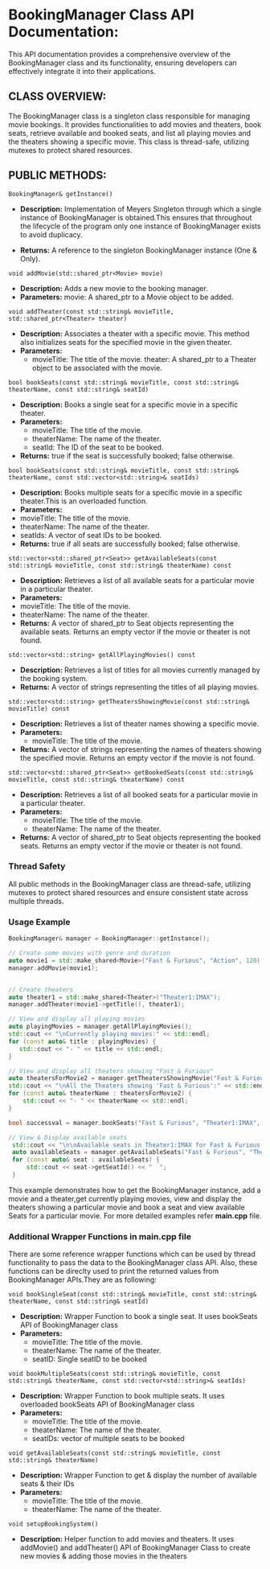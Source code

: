 # BookingManager Class API Documentation:

This API documentation provides a comprehensive overview of the BookingManager class and its functionality, ensuring developers can effectively integrate it into their applications.

## CLASS OVERVIEW:

The BookingManager class is a singleton class responsible for managing movie bookings.
It provides functionalities to add movies and theaters, book seats, retrieve available and booked seats, and list all playing movies and the theaters showing a specific movie.
This class is thread-safe, utilizing mutexes to protect shared resources.

## PUBLIC METHODS:
`BookingManager& getInstance()`
* **Description:** Implementation of Meyers Singleton through which a single instance of BookingManager is obtained.This ensures that throughout the lifecycle of the program only one instance of BookingManager exists to avoid duplicacy.

* **Returns:** A reference to the singleton BookingManager instance (One & Only).

`void addMovie(std::shared_ptr<Movie> movie)`

* **Description:** Adds a new movie to the booking manager.
* **Parameters:** movie: A shared_ptr to a Movie object to be added.

`void addTheater(const std::string& movieTitle, std::shared_ptr<Theater> theater)`

* **Description:** Associates a theater with a specific movie. This method also initializes seats for the specified movie in the given theater.
* **Parameters:**
  * movieTitle: The title of the movie.
theater: A shared_ptr to a Theater object to be associated with the movie.

`bool bookSeats(const std::string& movieTitle, const std::string& theaterName, const std::string& seatId)`

* **Description:** Books a single seat for a specific movie in a specific theater.
* **Parameters:**
     * movieTitle: The title of the movie.
     * theaterName: The name of the theater.
     * seatId: The ID of the seat to be booked.
* **Returns:** true if the seat is successfully booked; false otherwise.

`bool bookSeats(const std::string& movieTitle, const std::string& theaterName, const std::vector<std::string>& seatIds)`

* **Description:** Books multiple seats for a specific movie in a specific theater.This is an overloaded function.
* **Parameters:**
 * movieTitle: The title of the movie.
 * theaterName: The name of the theater.
 * seatIds: A vector of seat IDs to be booked.
* **Returns:** true if all seats are successfully booked; false otherwise.

`std::vector<std::shared_ptr<Seat>> getAvailableSeats(const std::string& movieTitle, const std::string& theaterName) const`
* **Description:** Retrieves a list of all available seats for a particular movie in a particular theater.
* **Parameters:**
 * movieTitle: The title of the movie.
 * theaterName: The name of the theater.
* **Returns:** A vector of shared_ptr to Seat objects representing the available seats. Returns an empty vector if the movie or theater is not found.

`std::vector<std::string> getAllPlayingMovies() const`
* **Description:** Retrieves a list of titles for all movies currently managed by the booking system.
* **Returns:** A vector of strings representing the titles of all playing movies.

`std::vector<std::string> getTheatersShowingMovie(const std::string& movieTitle) const`
* **Description:** Retrieves a list of theater names showing a specific movie.
* **Parameters:**
  * movieTitle: The title of the movie.
* **Returns:** A vector of strings representing the names of theaters showing the specified movie. Returns an empty vector if the movie is not found.

`std::vector<std::shared_ptr<Seat>> getBookedSeats(const std::string& movieTitle, const std::string& theaterName) const`
* **Description:** Retrieves a list of all booked seats for a particular movie in a particular theater.
* **Parameters:**
  * movieTitle: The title of the movie.
  * theaterName: The name of the theater.
* **Returns:** A vector of shared_ptr to Seat objects representing the booked seats. Returns an empty vector if the movie or theater is not found.

### Thread Safety
All public methods in the BookingManager class are thread-safe, utilizing mutexes to protect shared resources and ensure consistent state across multiple threads.

### Usage Example
```C++
BookingManager& manager = BookingManager::getInstance();

// Create some movies with genre and duration
auto movie1 = std::make_shared<Movie>("Fast & Furious", "Action", 120);
manager.addMovie(movie1);


// Create theaters
auto theater1 = std::make_shared<Theater>("Theater1:IMAX");
manager.addTheater(movie1->getTitle(), theater1);

// View and display all playing movies
auto playingMovies = manager.getAllPlayingMovies();
std::cout << "\nCurrently playing movies:" << std::endl;
for (const auto& title : playingMovies) {
   std::cout << "- " << title << std::endl;
}

// View and display all theaters showing "Fast & Furious"
auto theatersForMovie2 = manager.getTheatersShowingMovie("Fast & Furious");
std::cout << "\nAll the Theaters showing 'Fast & Furious':" << std::endl;
for (const auto& theaterName : theatersForMovie2) {
    std::cout << "- " << theaterName << std::endl;
}

bool successval = manager.bookSeats("Fast & Furious", "Theater1:IMAX", "a1");

// View & Display available seats
 std::cout << "\n\nAvailable seats in Theater1:IMAX for Fast & Furious:" << std::endl;
 auto availableSeats = manager.getAvailableSeats("Fast & Furious", "Theater1:IMAX");
 for (const auto& seat : availableSeats) {
     std::cout << seat->getSeatId() << "  ";
 }

```
This example demonstrates how to get the BookingManager instance, add a movie and a theater,get currently playing movies, view and display the theaters showing a particular movie and book a seat and view available Seats for a particular movie. For more detailed examples refer **main.cpp** file.

### Additional Wrapper Functions in **main.cpp** file
There are some reference wrapper functions which can be used by thread functionality to pass the data to the BookingManager class API. Also, these functions can be direclty used to print the returned values from BookingManager APIs.They are as following:

`void bookSingleSeat(const std::string& movieTitle, const std::string& theaterName, const std::string& seatId)`

* **Description:** Wrapper Function to book a single seat. It uses bookSeats API of BookingManager class
* **Parameters:**
    * movieTitle: The title of the movie.
    * theaterName: The name of the theater.
    * seatID: Single seatID to be booked

`void bookMultipleSeats(const std::string& movieTitle, const std::string& theaterName, const std::vector<std::string>& seatIds)`

* **Description:** Wrapper Function to book multiple seats. It uses overloaded bookSeats API of BookingManager class
* **Parameters:**
    * movieTitle: The title of the movie.
    * theaterName: The name of the theater.
    * seatIDs: vector of multiple seats to be booked

`void getAvailableSeats(const std::string& movieTitle, const std::string& theaterName)`

* **Description:** Wrapper Function to get & display the number of available seats & their IDs
* **Parameters:**
    * movieTitle: The title of the movie.
    * theaterName: The name of the theater.

`void setupBookingSystem()`
* **Description:** Helper function to add movies and theaters. It uses addMovie() and addTheater() API of  BookingManager Class to create new movies & adding those movies in the theaters
